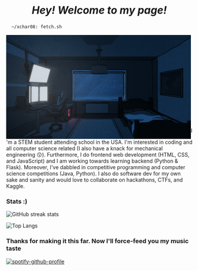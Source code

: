 <h1 align="center">
  <i> Hey! Welcome to my page!</i>
</h1>

```sh 
  ~/xchar08: fetch.sh 
```

<img src="gifs\lofi-room.gif" width="500px" img align="left"/>

```haskell
  xchar08@github 
  --------------------------
  os • gentoo linux 
  shell • alacritty
  dms • kde plasma

  learning • machine learning,
  reactjs, swift 
  hobbies • calisthenics, 
  coding

  repos • 25
  commits • 1574+
  issues • 4

```

I'm a STEM student attending school in the USA. I'm interested in coding and all
computer science related (I also have a knack for mechanical engineering 😗).
Furthermore, I do frontend web development (HTML, CSS, and JavaScript) and I am
working towards learning backend (Python & Flask). Moreover, I've dabbled in
competitive programming and computer science competitions (Java, Python). I also
do software dev for my own sake and sanity and would love to collaborate on
hackathons, CTFs, and Kaggle. 

  <!--
  ![GitHub stats](https://github-readme-stats.vercel.app/api?username=itschoccy&bg_color=45,ffb347,b19cd9&show_icons=true&text_color=ffffff&title_color=ffffff&icon_color=ffffff)
  -->
  
  ### Stats :)
![GitHub streak stats](https://github-readme-streak-stats.herokuapp.com/?user=xchar08)

![Top Langs](https://github-readme-stats-git-masterrstaa-rickstaa.vercel.app/api/top-langs/?username=xchar08&langs_count=3)

### Thanks for making it this far. Now I'll force-feed you my music taste
[![spotify-github-profile](https://spotify-github-profile.vercel.app/api/view?uid=31vgsricber7rv5zbrnymszoc6du&cover_image=true&theme=novatorem&show_offline=true&background_color=121212&interchange=false&bar_color=53b14f&bar_color_cover=false)](https://github.com/xchar08)
<!--
<div align="left"
  <span align="left">
    <a href="https://www.linkedin.com/in/jeremiah-n-pitts/" target="blank">
      <img align="center" src="images\linkedin-logo.png" alt="" height="30"/>
    </a>
  </span>

  <span align="left">
    <a href="https://grabcad.com/jeremiah.pitts-3" target="blank">
      <img align="center" src="images\grabcad-logo.jpg" alt="" height="30"/>
    </a>
  </span>

  <span align="left">
    <a href="https://devpost.com/jeremiahnpitts?ref_content=user-portfolio&ref_feature=portfolio&ref_medium=global-nav" target="blank">
      <img align="center" src="images\devpost-logo.png" alt="" height="30" />
    </a>
  </span>
</div>
-->
<h1></h1>
